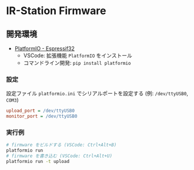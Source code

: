 # IR-Station Firmware

## 開発環境

- [PlatformIO - Espressif32](https://docs.platformio.org/en/latest/platforms/espressif32.html)
  - VSCode: 拡張機能 `PlatformIO` をインストール
  - コマンドライン開発: `pip install platformio`

### 設定

設定ファイル `platformio.ini` でシリアルポートを設定する (例: `/dev/ttyUSB0`, `COM3`)

```ini
upload_port = /dev/ttyUSB0
monitor_port = /dev/ttyUSB0
```

### 実行例

```sh
# firmware をビルドする (VSCode: Ctrl+Alt+B)
platformio run
# firmware を書き込む (VSCode: Ctrl+Alt+U)
platformio run -t upload
```
